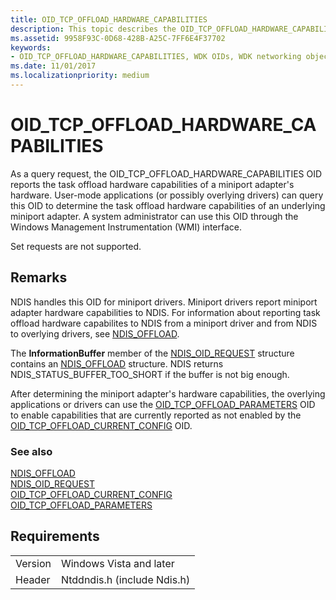 ```yaml
---
title: OID_TCP_OFFLOAD_HARDWARE_CAPABILITIES
description: This topic describes the OID_TCP_OFFLOAD_HARDWARE_CAPABILITIES object identifier (OID). 
ms.assetid: 9958F93C-0D68-428B-A25C-7FF6E4F37702
keywords:
- OID_TCP_OFFLOAD_HARDWARE_CAPABILITIES, WDK OIDs, WDK networking object identifiers, WDK networking OIDs
ms.date: 11/01/2017
ms.localizationpriority: medium
---
```


# OID_TCP_OFFLOAD_HARDWARE_CAPABILITIES

As a query request, the OID_TCP_OFFLOAD_HARDWARE_CAPABILITIES OID reports the task offload hardware capabilities of a miniport adapter's hardware. User-mode applications (or possibly overlying drivers) can query this OID to determine the task offload hardware capabilities of an underlying miniport adapter. A system administrator can use this OID through the Windows Management Instrumentation (WMI) interface.

Set requests are not supported.

## Remarks

NDIS handles this OID for miniport drivers. Miniport drivers report miniport adapter hardware capabilities to NDIS. For information about reporting task offload hardware capabilites to NDIS from a miniport driver and from NDIS to overlying drivers, see [NDIS_OFFLOAD](https://docs.microsoft.com/windows-hardware/drivers/ddi/content/ntddndis/ns-ntddndis-_ndis_offload).

The **InformationBuffer** member of the [NDIS_OID_REQUEST](https://docs.microsoft.com/windows-hardware/drivers/ddi/content/ndis/ns-ndis-_ndis_oid_request) structure contains an [NDIS_OFFLOAD](https://docs.microsoft.com/windows-hardware/drivers/ddi/content/ntddndis/ns-ntddndis-_ndis_offload) structure. NDIS returns NDIS_STATUS_BUFFER_TOO_SHORT if the buffer is not big enough.

After determining the miniport adapter's hardware capabilities, the overlying applications or drivers can use the [OID_TCP_OFFLOAD_PARAMETERS](oid-tcp-offload-parameters.md) OID to enable capabilities that are currently reported as not enabled by the [OID_TCP_OFFLOAD_CURRENT_CONFIG](oid-tcp-offload-current-config.md) OID.

### See also

[NDIS_OFFLOAD](https://docs.microsoft.com/windows-hardware/drivers/ddi/content/ntddndis/ns-ntddndis-_ndis_offload)  
[NDIS_OID_REQUEST](https://docs.microsoft.com/windows-hardware/drivers/ddi/content/ndis/ns-ndis-_ndis_oid_request)  
[OID_TCP_OFFLOAD_CURRENT_CONFIG](oid-tcp-offload-current-config.md)  
[OID_TCP_OFFLOAD_PARAMETERS](oid-tcp-offload-parameters.md)  

## Requirements

| | |
| --- | --- |
| Version | Windows Vista and later |
| Header | Ntddndis.h (include Ndis.h) |

